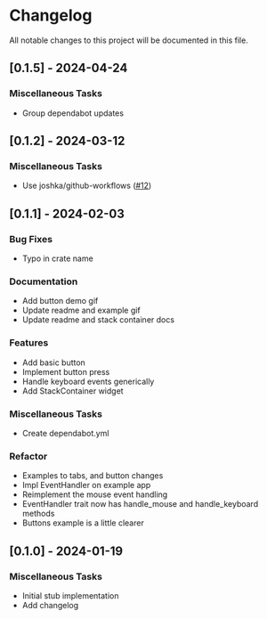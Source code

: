 # Changelog

All notable changes to this project will be documented in this file.

## [0.1.5] - 2024-04-24

### Miscellaneous Tasks

- Group dependabot updates

<!-- generated by git-cliff -->
<!-- generated by git-cliff -->
<!-- generated by git-cliff -->
## [0.1.2] - 2024-03-12

### Miscellaneous Tasks

- Use joshka/github-workflows ([#12](https://github.com/joshka/ratatui-widgets/pull/12))

<!-- generated by git-cliff -->
## [0.1.1] - 2024-02-03

### Bug Fixes

- Typo in crate name

### Documentation

- Add button demo gif
- Update readme and example gif
- Update readme and stack container docs

### Features

- Add basic button
- Implement button press
- Handle keyboard events generically
- Add StackContainer widget

### Miscellaneous Tasks

- Create dependabot.yml

### Refactor

- Examples to tabs, and button changes
- Impl EventHandler on example app
- Reimplement the mouse event handling
- EventHandler trait now has handle_mouse and handle_keyboard methods
- Buttons example is a little clearer

<!-- generated by git-cliff -->
## [0.1.0] - 2024-01-19

### Miscellaneous Tasks

- Initial stub implementation
- Add changelog

<!-- generated by git-cliff -->
